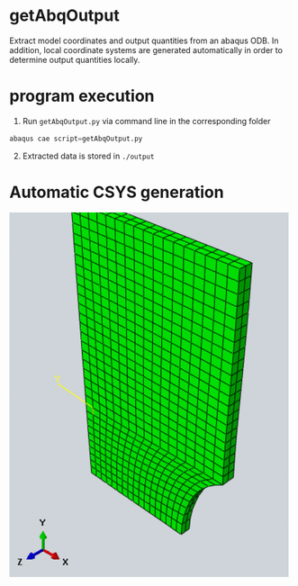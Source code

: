# getAbqOutput
Extract model coordinates and output quantities from an abaqus ODB. In addition, local coordinate systems are generated automatically in order to determine output quantities locally.


# program execution
1. Run `getAbqOutput.py` via command line in the corresponding folder
````python
abaqus cae script=getAbqOutput.py
````
2. Extracted data is stored in `./output`


# Automatic CSYS generation
![](doc/create_local_CSYS.gif)

